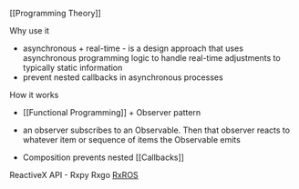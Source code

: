 
[[Programming Theory]]

Why use it
* asynchronous + real-time - is a design approach that uses asynchronous programming logic to handle real-time adjustments to typically static information
* prevent nested callbacks in asynchronous processes

How it works 
* [[Functional Programming]] + Observer pattern
- an observer subscribes to an Observable. Then that observer reacts to whatever item or sequence of items the Observable emits  
* Composition prevents nested [[Callbacks]]


ReactiveX API - Rxpy Rxgo
[RxROS](https://research.tudelft.nl/en/publications/reactive-programming-of-robots-with-rxros)